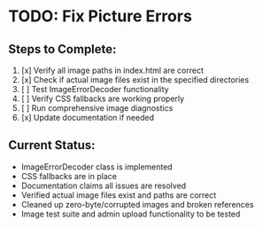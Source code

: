# TODO: Fix Picture Errors

## Steps to Complete:

1. [x] Verify all image paths in index.html are correct
2. [x] Check if actual image files exist in the specified directories
3. [ ] Test ImageErrorDecoder functionality
4. [ ] Verify CSS fallbacks are working properly
5. [ ] Run comprehensive image diagnostics
6. [x] Update documentation if needed

## Current Status:
- ImageErrorDecoder class is implemented
- CSS fallbacks are in place
- Documentation claims all issues are resolved
- Verified actual image files exist and paths are correct
- Cleaned up zero-byte/corrupted images and broken references
- Image test suite and admin upload functionality to be tested
